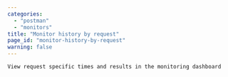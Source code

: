 ```yaml
---
categories:
  - "postman"
  - "monitors"
title: "Monitor history by request"
page_id: "monitor-history-by-request"
warning: false
---
```

	View request specific times and results in the monitoring dashboard
